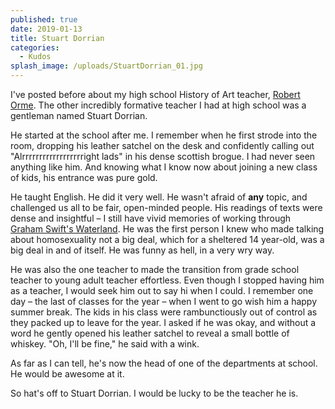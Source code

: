 ```yaml
---
published: true
date: 2019-01-13
title: Stuart Dorrian
categories:
  - Kudos
splash_image: /uploads/StuartDorrian_01.jpg
---
```

I've posted before about my high school History of Art teacher, [Robert Orme](https://www.lucashaley.com/amp/robert-orme.html). The other incredibly formative teacher I had at high school was a gentleman named Stuart Dorrian.

He started at the school after me. I remember when he first strode into the room, dropping his leather satchel on the desk and confidently calling out "Alrrrrrrrrrrrrrrrrrright lads" in his dense scottish brogue. I had never seen anything like him. And knowing what I know now about joining a new class of kids, his entrance was pure gold.

He taught English. He did it very well. He wasn't afraid of **any** topic, and challenged us all to be fair, open-minded people. His readings of texts were dense and insightful – I still have vivid memories of working through [Graham Swift's Waterland](https://en.wikipedia.org/wiki/Waterland_(novel)). He was the first person I knew who made talking about homosexuality not a big deal, which for a sheltered 14 year-old, was a big deal in and of itself. He was funny as hell, in a very wry way.

He was also the one teacher to made the transition from grade school teacher to young adult teacher effortless. Even though I stopped having him as a teacher, I would seek him out to say hi when I could. I remember one day – the last of classes for the year – when I went to go wish him a happy summer break. The kids in his class were rambunctiously out of control as they packed up to leave for the year. I asked if he was okay, and without a word he gently opened his leather satchel to reveal a small bottle of whiskey. "Oh, I'll be fine," he said with a wink.

As far as I can tell, he's now the head of one of the departments at school. He would be awesome at it.

So hat's off to Stuart Dorrian. I would be lucky to be the teacher he is.
